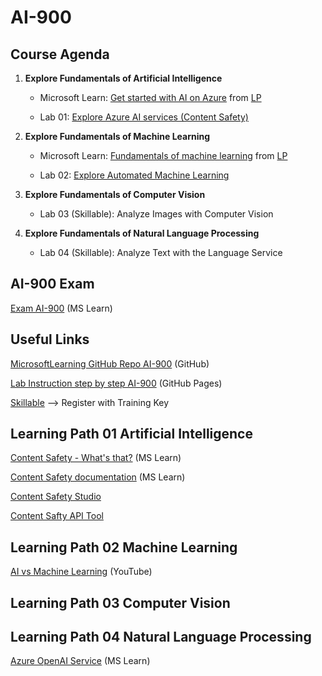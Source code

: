 # AI-900

[LP]: https://learn.microsoft.com/en-us/training/paths/get-started-with-artificial-intelligence-on-azure/

## Course Agenda

1. **Explore Fundamentals of Artificial Intelligence**

    * Microsoft Learn: [Get started with AI on Azure](https://learn.microsoft.com/en-us/training/modules/get-started-ai-fundamentals/) from [LP][LP]

    * Lab 01: [Explore Azure AI services (Content Safety)](https://microsoftlearning.github.io/AI-900-AIFundamentals/instructions/01-module-01.html)




2. **Explore Fundamentals of Machine Learning**

    * Microsoft Learn: [Fundamentals of machine learning](https://learn.microsoft.com/en-us/training/modules/fundamentals-machine-learning/) from [LP][LP]

    * Lab 02: [Explore Automated Machine Learning](https://microsoftlearning.github.io/AI-900-AIFundamentals/instructions/02-module-02.html) 




3. **Explore Fundamentals of Computer Vision**

    * Lab 03 (Skillable): Analyze Images with Computer Vision

4. **Explore Fundamentals of Natural Language Processing**

    * Lab 04 (Skillable): Analyze Text with the Language Service 

## AI-900 Exam

[Exam AI-900](https://learn.microsoft.com/en-us/credentials/certifications/exams/ai-900/) (MS Learn)


## Useful Links

[MicrosoftLearning GitHub Repo AI-900](https://github.com/MicrosoftLearning/AI-900-AIFundamentals/) (GitHub)

[Lab Instruction step by step AI-900](https://microsoftlearning.github.io/AI-900-AIFundamentals/) (GitHub Pages)

[Skillable](https://brainymotion.learnondemand.net) --> Register with Training Key





## Learning Path 01 Artificial Intelligence

[Content Safety - What's that?](https://azure.microsoft.com/en-us/products/ai-services/ai-content-safety/) (MS Learn)

[Content Safety documentation](https://learn.microsoft.com/en-us/azure/ai-services/content-safety/) (MS Learn)

[Content Safety Studio](https://contentsafety.cognitive.azure.com/)

[Content Safty API Tool](https://aka.ms/content-safety-api)



## Learning Path 02 Machine Learning

[AI vs Machine Learning](https://www.youtube.com/watch?v=4RixMPF4xis) (YouTube)



## Learning Path 03 Computer Vision



## Learning Path 04 Natural Language Processing

[Azure OpenAI Service](https://learn.microsoft.com/en-us/azure/ai-services/openai/) (MS Learn)
